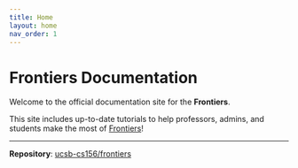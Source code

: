 ```yaml
---
title: Home
layout: home
nav_order: 1
---
```


# Frontiers Documentation

Welcome to the official documentation site for the **Frontiers**.

This site includes up-to-date tutorials to help professors, admins, and students make the most of [Frontiers](https://frontiers.dokku-00.cs.ucsb.edu/)!

---

**Repository**: [ucsb-cs156/frontiers](https://github.com/ucsb-cs156/frontiers)